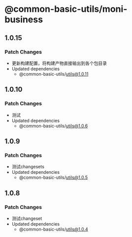 # @common-basic-utils/moni-business

## 1.0.15

### Patch Changes

- 更新构建配置，将构建产物直接输出到各个包目录
- Updated dependencies
  - @common-basic-utils/utils@1.0.11

## 1.0.10

### Patch Changes

- 测试
- Updated dependencies
  - @common-basic-utils/utils@1.0.6

## 1.0.9

### Patch Changes

- 测试changesets
- Updated dependencies
  - @common-basic-utils/utils@1.0.5

## 1.0.8

### Patch Changes

- 测试changeset
- Updated dependencies
  - @common-basic-utils/utils@1.0.4
